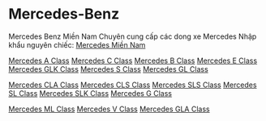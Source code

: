 Mercedes-Benz
=============

Mercedes Benz Miền Nam
Chuyên cung cấp các dong xe Mercedes Nhập khẩu nguyên chiếc:
<a rel="dofollow" target="_blank" href="http://www.mercedesmiennam.com/">Mercedes Miền Nam</a>

<a rel="dofollow" target="_blank" href="http://mercedesmiennam.com/mercedes-a-class.htm">Mercedes A Class</a>
<a rel="dofollow" target="_blank" href="http://mercedesmiennam.com/mercedes-c-class.htm">Mercedes C Class</a>
<a rel="dofollow" target="_blank" href="http://www.mercedesmiennam.com/mercedes-b-class.htm">Mercedes B Class</a>
<a rel="dofollow" target="_blank" href="http://mercedesmiennam.com/mercedes-e-class.htm">Mercedes E Class</a>
<a rel="dofollow" target="_blank" href="http://mercedesmiennam.com/mercedes-glk.htm">Mercedes GLK Class</a>
<a rel="dofollow" target="_blank" href="http://mercedesmiennam.com/mercedes-s-class.htm">Mercedes S Class</a>
<a rel="dofollow" target="_blank" href="http://mercedesmiennam.com/mercedes-gl-class.htm">Mercedes GL Class</a>


<a rel="dofollow" target="_blank" href="http://www.mercedesmiennam.com/mercedes-cla-class.htm">Mercedes CLA Class</a>
<a rel="dofollow" target="_blank" href="http://www.mercedesmiennam.com/mercedes-cls-class.htm">Mercedes CLS Class</a>
<a rel="dofollow" target="_blank" href="http://www.mercedesmiennam.com/mercedes-sls-class.htm">Mercedes SLS Class</a>
<a rel="dofollow" target="_blank" href="http://www.mercedesmiennam.com/mercedes-sl-class.htm">Mercedes SL Class</a>
<a rel="dofollow" target="_blank" href="http://www.mercedesmiennam.com/mercedes-slk-class.htm">Mercedes SLK Class</a>
<a rel="dofollow" target="_blank" href="http://www.mercedesmiennam.com/mercedes-g-class.htm">Mercedes G Class</a>

<a rel="dofollow" target="_blank" href="http://www.mercedesmiennam.com/mercedes-ml-class.htm">Mercedes ML Class</a>
<a rel="dofollow" target="_blank" href="http://www.mercedesmiennam.com/mercedes-v-class.htm">Mercedes V Class</a>
<a rel="dofollow" target="_blank" href="http://www.mercedesmiennam.com/mercedes-gla-class.htm">Mercedes GLA Class</a>
